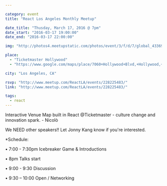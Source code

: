 ```yaml
---

category: event
title: "React Los Angeles Monthly Meetup"

date_title: "Thusday, March 17, 2016 @ 7pm"
date_start: "2016-03-17 19:00:00"
date_end: "2016-03-17 22:00:00"

img: "http://photos4.meetupstatic.com/photos/event/3/f/d/7/global_433696343.jpeg"

place: 
  - "Ticketmaster Hollywood"
  - "https://www.google.com/maps/place/7060+Hollywood+Blvd,+Hollywood,+CA+90028/@34.1011635,-118.3459049,17z/data=!3m1!4b1!4m2!3m1!1s0x80c2bf20fc7f1f3d:0xaebc7fb4fe5179a4?hl=en"

city: "Los Angeles, CA"

rsvp: "http://www.meetup.com/ReactLA/events/228225483/"
link: "http://www.meetup.com/ReactLA/events/228225483/"

tags: 
  - react
---
```


Interactive Venue Map built in React @Ticketmaster - culture change and innovation spark. - Nicolò 

We NEED other speakers!! Let Jonny Kang know if you're interested.

*Schedule:

• 7:00 - 7:30pm Icebreaker Game & Introductions

• 8pm Talks start

• 9:00 - 9:30 Discussion

• 9:30 – 10:00 Open / Networking
